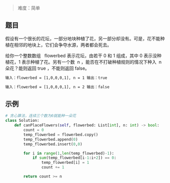 > 难度：简单

## 题目

假设有一个很长的花坛，一部分地块种植了花，另一部分却没有。可是，花不能种植在相邻的地块上，它们会争夺水源，两者都会死去。

给你一个整数数组   flowerbed 表示花坛，由若干 0 和 1 组成，其中 0 表示没种植花，1 表示种植了花。另有一个数  n ，能否在不打破种植规则的情况下种入  n  朵花？能则返回 true ，不能则返回 false。

```html
输入：flowerbed = [1,0,0,0,1], n = 1 输出：true
```

```html
输入：flowerbed = [1,0,0,0,1], n = 2 输出：false
```

## 示例

```python
# 贪心算法，连续三个数为0就能种一朵花
class Solution:
    def canPlaceFlowers(self, flowerbed: List[int], n: int) -> bool:
        count = 0
        temp_flowerbed = flowerbed.copy()
        temp_flowerbed.append(0)
        temp_flowerbed.insert(0,0)

        for i in range(1,len(temp_flowerbed)-1):
            if sum(temp_flowerbed[i-1:i+2]) == 0:
                temp_flowerbed[i] = 1
                count += 1

        return count >= n
```
